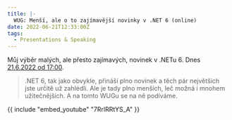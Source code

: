 ```yaml
---
title: |-
  WUG: Menší, ale o to zajímavější novinky v .NET 6 (online)
date: 2022-06-21T12:33:00Z
tags:
  - Presentations & Speaking
---
```

Můj výběr malých, ale přesto zajímavých, novinek v .NETu 6. Dnes [21.6.2022 od 17:00][1].

<!-- excerpt -->

> .NET 6, tak jako obvykle, přináší plno novinek a těch pár největších jste určitě už zahlédli. Ale je tady plno menších, leč možná i mnohem užitečnějších. A na tomto WUGu se na ně podíváme.  

{{ include "embed_youtube" "7RrlRRtYS_A" }}

[1]: https://www.wug.cz/online/akce/1433-Mensi-ale-o-to-zajimavejsi-novinky-v-NET-6
